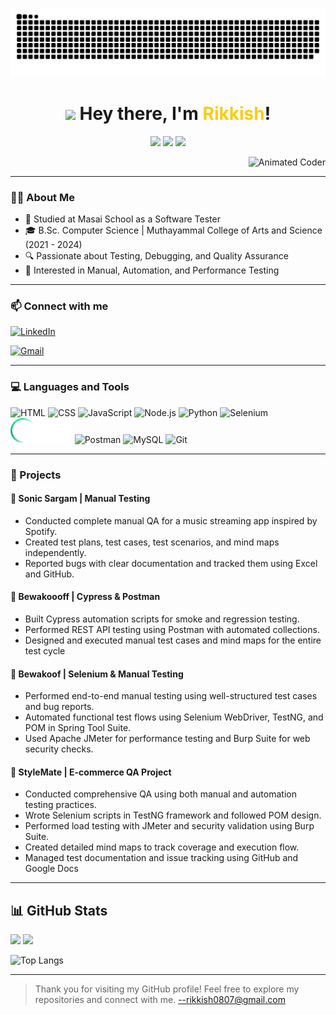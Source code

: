 
<p align="center">
  <img src="https://github.com/Platane/snk/raw/output/github-contribution-grid-snake.svg" alt="GitHub Snake" style="max-width: 100%;">
</p>

<h1 align="center">
  <img src="https://media.giphy.com/media/hvRJCLFzcasrR4ia7z/giphy.gif" width="35"> Hey there, I'm <span style="color:#facc15;">Rikkish</span>!
</h1>

<p align="center">
  <img src="https://img.shields.io/badge/QA%20Engineer-Test%20Break%20Fix-brightgreen?style=for-the-badge&logo=bugatti&logoColor=white"/>
  <img src="https://img.shields.io/badge/Software%20Tester-Build%20&%20Break-blueviolet?style=for-the-badge&logo=buffer&logoColor=white"/>
  <img src="https://img.shields.io/badge/Always-Learning-red?style=for-the-badge&logo=codecademy&logoColor=white"/>
</p>

<p align="right">
  <img src="https://cdn.dribbble.com/users/1186261/screenshots/3718681/media/33cda6a68aa2ee1464e77884164c83aa.gif" width="300" alt="Animated Coder"/>
</p>


---

### 👨‍💻 About Me

- 🧪 Studied at Masai School as a Software Tester
- 🎓 B.Sc. Computer Science | Muthayammal College of Arts and Science (2021 - 2024)
- 🔍 Passionate about Testing, Debugging, and Quality Assurance
- 🚀 Interested in Manual, Automation, and Performance Testing

---

### 📫 Connect with me

[![LinkedIn](https://img.shields.io/badge/LinkedIn-blue?logo=linkedin&logoColor=white)](https://www.linkedin.com/in/rikkish-b-60ab9b343/)

[![Gmail](https://img.shields.io/badge/Gmail-D14836?style=for-the-badge&logo=gmail&logoColor=white)](mailto:rikkish0807@gmail.com)

---


### 💻 Languages and Tools

<p align="left">

  <img src="https://cdn.jsdelivr.net/gh/devicons/devicon/icons/html5/html5-original.svg" alt="HTML" width="40" height="40"/>
  
  <img src="https://cdn.jsdelivr.net/gh/devicons/devicon/icons/css3/css3-original.svg" alt="CSS" width="40" height="40"/>
  
  <img src="https://cdn.jsdelivr.net/gh/devicons/devicon/icons/javascript/javascript-original.svg" alt="JavaScript" width="40" height="40"/>
  
  <img src="https://cdn.jsdelivr.net/gh/devicons/devicon/icons/nodejs/nodejs-original.svg" alt="Node.js" width="40" height="40"/>
  
  <img src="https://cdn.jsdelivr.net/gh/devicons/devicon/icons/python/python-original.svg" alt="Python" width="40" height="40"/>
  
  <img src="https://cdn.jsdelivr.net/gh/devicons/devicon/icons/selenium/selenium-original.svg" height="40" alt="Selenium" />
  
  <img src="https://raw.githubusercontent.com/cypress-io/cypress/develop/assets/cypress-logo-dark.png" height="40" alt="Cypress" />
  
  <img src="https://www.vectorlogo.zone/logos/getpostman/getpostman-icon.svg" height="40" alt="Postman" />
  
  <img src="https://cdn.jsdelivr.net/gh/devicons/devicon/icons/mysql/mysql-original.svg" alt="MySQL" width="40" height="40"/>
  
  <img src="https://cdn.jsdelivr.net/gh/devicons/devicon/icons/git/git-original.svg" alt="Git" width="40" height="40"/>
  
</p>

---

### 📂 Projects



#### 🔸 Sonic Sargam | Manual Testing
- Conducted complete manual QA for a music streaming app inspired by Spotify.
- Created test plans, test cases, test scenarios, and mind maps independently.
- Reported bugs with clear documentation and tracked them using Excel and GitHub.


#### 🔸 Bewakoooff | Cypress & Postman
- Built Cypress automation scripts for smoke and regression testing.
- Performed REST API testing using Postman with automated collections.
- Designed and executed manual test cases and mind maps for the entire test cycle

 
#### 🔸 Bewakoof | Selenium & Manual Testing
- Performed end-to-end manual testing using well-structured test cases and bug reports.
- Automated functional test flows using Selenium WebDriver, TestNG, and POM in Spring Tool Suite.
- Used Apache JMeter for performance testing and Burp Suite for web security checks.

 

#### 🔸 StyleMate | E-commerce QA Project
- Conducted comprehensive QA using both manual and automation testing practices.
- Wrote Selenium scripts in TestNG framework and followed POM design.
- Performed load testing with JMeter and security validation using Burp Suite.
- Created detailed mind maps to track coverage and execution flow.
- Managed test documentation and issue tracking using GitHub and Google Docs

---


## 📊 GitHub Stats

<p>
  <img height="150em" src="https://github-readme-stats.vercel.app/api?username=Rikkish-B&show_icons=true&theme=tokyonight" />
  <img height="150em" src="https://streak-stats.demolab.com?user=Rikkish-B&theme=tokyonight&hide_border=true" />
</p>

![Top Langs](https://github-readme-stats.vercel.app/api/top-langs/?username=Rikkish-B&layout=compact&theme=tokyonight)





---

> Thank you for visiting my GitHub profile! Feel free to explore my repositories and connect with me.
 --rikkish0807@gmail.com

